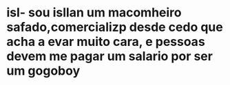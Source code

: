 # isl- sou isllan um macomheiro safado,comercializp desde cedo que acha a evar muito cara, e pessoas devem me pagar um salario por ser um gogoboy 
